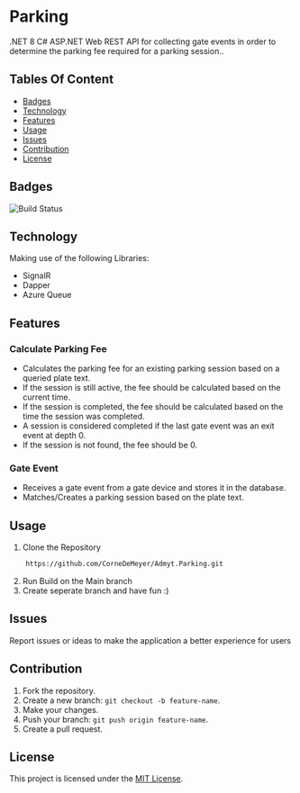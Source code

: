 # Parking
.NET 8 C# ASP.NET Web REST API for collecting gate events in order to determine the parking fee required for a parking session..

## Tables Of Content
- [Badges](#Badges)
- [Technology](#Technology)
- [Features](#Features)
- [Usage](#Usage)
- [Issues](#Issues)
- [Contribution](#Contribution)
- [License](#License)

## Badges
![Build Status](https://github.com/CorneDeMeyer/Admyt.Parking/actions/workflows/dotnet.yml/badge.svg?branch=master)

## Technology
Making use of the following Libraries:
- SignalR
- Dapper
- Azure Queue

## Features

### Calculate Parking Fee
- Calculates the parking fee for an existing parking session based on a queried plate text.
- If the session is still active, the fee should be calculated based on the current time.
- If the session is completed, the fee should be calculated based on the time the session was completed.
- A session is considered completed if the last gate event was an exit event at depth 0.
- If the session is not found, the fee should be 0.

### Gate Event
- Receives a gate event from a gate device and stores it in the database.
- Matches/Creates a parking session based on the plate text.

## Usage
1. Clone the Repository
```bash
	https://github.com/CorneDeMeyer/Admyt.Parking.git
```
2. Run Build on the Main branch
3. Create seperate branch and have fun :)

## Issues
Report issues or ideas to make the application a better experience for users

## Contribution
1. Fork the repository.
2. Create a new branch: `git checkout -b feature-name`.
3. Make your changes.
4. Push your branch: `git push origin feature-name`.
5. Create a pull request.

## License
This project is licensed under the [MIT License](LICENSE).